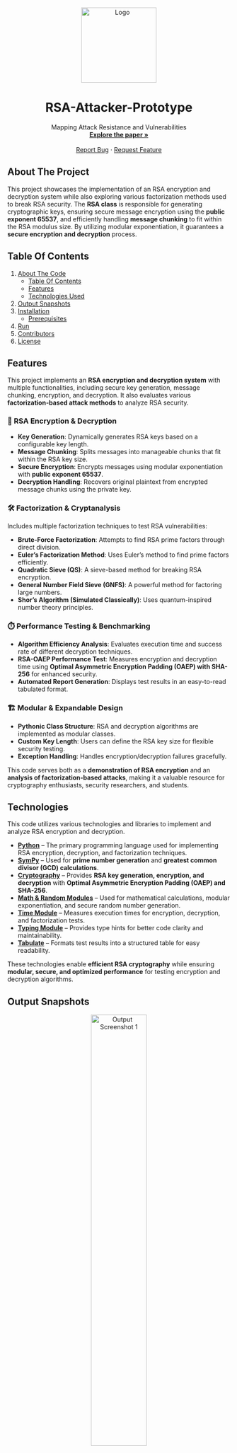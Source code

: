 <a id="readme-top"></a>

<!-- PROJECT LOGO -->
<br />
<div align="center"> 
  <a href="https://github.com/feiryrej/rsa-attacker-prototype">
    <img src="https://github.com/user-attachments/assets/2da91324-a23d-4655-99d6-766c71b232ae" alt="Logo" width="170" height="170">
  </a>

  <h1 align="center">RSA-Attacker-Prototype</h1> 
  <p align="center">
    Mapping Attack Resistance and Vulnerabilities
    <br />
    <a href="https://drive.google.com/drive/folders/13OPHTafFAbe67403Vr7lv9-Q2bJgp9s2"><strong>Explore the paper »</strong></a>
    <br />
    <br />
    <a href="https://github.com/feiryrej/rsa-attacker-prototype/issues">Report Bug</a>
    ·
    <a href="https://github.com/feiryrej/rsa-attacker-prototype/issues">Request Feature</a>
  </p>
</div>

<!-- ABOUT THE PROJECT -->
## About The Project
This project showcases the implementation of an RSA encryption and decryption system while also exploring various factorization methods used to break RSA security. The **RSA class** is responsible for generating cryptographic keys, ensuring secure message encryption using the **public exponent 65537**, and efficiently handling **message chunking** to fit within the RSA modulus size. By utilizing modular exponentiation, it guarantees a **secure encryption and decryption** process.

<!-- TABLE OF CONTENTS -->
## Table Of Contents
<ol>
  <li>
    <a href="#about-the-project">About The Code</a>
    <ul>
      <li><a href="#table-of-contents">Table Of Contents</a></li>
      <li><a href="#features">Features</a></li>
      <li><a href="#technologies">Technologies Used</a></li>
    </ul>
  </li>
  <li>
    <a href="#output-snapshots">Output Snapshots</a>
  </li>
  <li>
    <a href="#installation">Installation</a>
    <ul>
      <li><a href="#prerequisites">Prerequisites</a></li>
    </ul>
  </li>
  <li>
    <a href="#run">Run</a>
  </li>
  <li>
    <a href="#contributors">Contributors</a>
  </li>
  <li>
    <a href="#license">License</a>
  </li>
</ol> 

<!-- FEATURES -->
## Features

This project implements an **RSA encryption and decryption system** with multiple functionalities, including secure key generation, message chunking, encryption, and decryption. It also evaluates various **factorization-based attack methods** to analyze RSA security.

### 🔐 RSA Encryption & Decryption  
- **Key Generation**: Dynamically generates RSA keys based on a configurable key length.  
- **Message Chunking**: Splits messages into manageable chunks that fit within the RSA key size.  
- **Secure Encryption**: Encrypts messages using modular exponentiation with **public exponent 65537**.  
- **Decryption Handling**: Recovers original plaintext from encrypted message chunks using the private key.  

### 🛠️ Factorization & Cryptanalysis  
Includes multiple factorization techniques to test RSA vulnerabilities:  
- **Brute-Force Factorization**: Attempts to find RSA prime factors through direct division.  
- **Euler’s Factorization Method**: Uses Euler’s method to find prime factors efficiently.  
- **Quadratic Sieve (QS)**: A sieve-based method for breaking RSA encryption.  
- **General Number Field Sieve (GNFS)**: A powerful method for factoring large numbers.  
- **Shor’s Algorithm (Simulated Classically)**: Uses quantum-inspired number theory principles.  

### ⏱️ Performance Testing & Benchmarking  
- **Algorithm Efficiency Analysis**: Evaluates execution time and success rate of different decryption techniques.  
- **RSA-OAEP Performance Test**: Measures encryption and decryption time using **Optimal Asymmetric Encryption Padding (OAEP) with SHA-256** for enhanced security.  
- **Automated Report Generation**: Displays test results in an easy-to-read tabulated format.  

### 🏗️ Modular & Expandable Design  
- **Pythonic Class Structure**: RSA and decryption algorithms are implemented as modular classes.  
- **Custom Key Length**: Users can define the RSA key size for flexible security testing.  
- **Exception Handling**: Handles encryption/decryption failures gracefully.  

This code serves both as a **demonstration of RSA encryption** and an **analysis of factorization-based attacks**, making it a valuable resource for cryptography enthusiasts, security researchers, and students.

<!-- TECHNOLOGIES USED -->
## Technologies

This code utilizes various technologies and libraries to implement and analyze RSA encryption and decryption.  

- **[Python](https://www.python.org/)** – The primary programming language used for implementing RSA encryption, decryption, and factorization techniques.  
- **[SymPy](https://www.sympy.org/)** – Used for **prime number generation** and **greatest common divisor (GCD) calculations**.  
- **[Cryptography](https://cryptography.io/)** – Provides **RSA key generation, encryption, and decryption** with **Optimal Asymmetric Encryption Padding (OAEP) and SHA-256**.  
- **[Math & Random Modules](https://docs.python.org/3/library/math.html)** – Used for mathematical calculations, modular exponentiation, and secure random number generation.  
- **[Time Module](https://docs.python.org/3/library/time.html)** – Measures execution times for encryption, decryption, and factorization tests.  
- **[Typing Module](https://docs.python.org/3/library/typing.html)** – Provides type hints for better code clarity and maintainability.  
- **[Tabulate](https://pypi.org/project/tabulate/)** – Formats test results into a structured table for easy readability.  

These technologies enable **efficient RSA cryptography** while ensuring **modular, secure, and optimized performance** for testing encryption and decryption algorithms.

<!-- OUTPUT SNAPSHOTS -->
## Output Snapshots
<p align="center">
  <img src="https://github.com/user-attachments/assets/ff61ddc8-4a91-4952-8750-1b7ea860f8a1" alt="Output Screenshot 1" width="50%">
</p>

<!-- INSTALLATION -->
## Installation  
To run this RSA encryption and decryption project, you need **Python 3.8+** and several dependencies. Follow these steps to install and run the program:  

### Prerequisites
Ensure you have **Python 3.8 or later** installed. You can check your Python version with:
```
python --version
```
### Install Dependencies
Clone this repository and navigate to the project directory:
```
git clone https://github.com/your-username/rsa-encryption.git  
cd rsa-encryption  
```
Then, install the required Python packages:
```
pip install -r requirements.txt  
```
If requirements.txt is not available, manually install dependencies:
```
pip install sympy cryptography tabulate  
```

<!-- HOW TO RUN THE PROGRAM -->
##  Run
To start the RSA encryption analysis, run:
```
python main.py  
```
The program will prompt you to:

Enter a message for encryption.
Specify an RSA key length (e.g., 1024 or 2048 bits).
View the encrypted message, decryption process, and decryption algorithm results.

<!-- TABLE -->
## Contributors
  <table style="width: 100%; text-align: center;">
    <thead>
      <tr>
        <th>Name</th>
        <th>Avatar</th>
        <th>GitHub</th>
        <th>Contributions</th>
      </tr>
    </thead>
    <tbody>
      <tr>
        <td>Regina Bonifacio</td>
        <td><img src="https://avatars.githubusercontent.com/u/116869096?s=400&u=43146b191775802d9ab2f0f721b452ffc52c9efa&v=4" alt="" style="border-radius: 50%; width: 50px;"></td>
        <td><a href="https://github.com/feiryrej">feiryrej</a></td>
        <td>
          Regina set up the development environment and established the project codebase, laying the foundation for the system's implementation. 
          She was primarily responsible for designing and   implementing the decryption algorithms, which include brute-force factorization, Euler’s factorization method, 
          the quadratic sieve, the General Number Field Sieve (GNFS), and a classical simulation of Shor’s algorithm. In addition to her work on cryptanalysis, she facilitated 
          the overall development process, ensuring the code was efficient, structured, and maintainable. 
          Regina also collaborated closely with Acelle in refining and editing `main.py`, focusing on optimizing the encryption and decryption flow to enhance performance and accuracy.  
        </td>
      </tr>
      <tr>
        <td>Syruz Ken Domingo</td>
        <td><img src="https://avatars.githubusercontent.com/u/141235021?v=4" alt="" style="border-radius: 50%; width: 50px;"></td>
        <td><a href="https://github.com/sykeruzn">sykeruzn</a></td>
        <td>
          Syruz played a key role in the development of rsa, implementing the core RSA encryption and decryption system. He designed the key generation process, 
          ensuring the secure creation of RSA key pairs using random prime generation and modular exponentiation. To enhance encryption efficiency, he implemented message chunking, 
          allowing larger plaintexts to be processed while maintaining RSA’s security constraints. Syruz also developed the encryption and decryption methods, 
          applying public-key cryptography principles to securely encode and decode messages. Additionally, he incorporated exception handling to detect and manage decryption failures 
          caused by invalid message encoding. His work on rsa_core.py establishes the foundation for a robust and modular RSA cryptosystem.
        </td>
      </tr>
      <tr>
        <td>Hans Christian Queja</td>
        <td><img src="https://avatars.githubusercontent.com/u/65350664?v=4" alt="" style="border-radius: 50%; width: 50px;"></td>
        <td><a href="https://github.com/HansQueja">HansQueja</a></td>
        <td>
          Hans developed performance testing, which is responsible for evaluating the efficiency of encryption and decryption algorithms. He implemented test_algorithm, a function that 
          benchmarks decryption techniques by measuring execution time, verifying decryption success, and handling errors gracefully. Additionally, he designed measure_rsa_oaep, 
          which assesses the encryption and decryption performance of RSA using Optimal Asymmetric Encryption Padding (OAEP) with SHA-256. 
          His work ensures that the system can effectively compare different decryption methods and provides critical insights into the computational cost of RSA encryption and decryption.
        </td>
      </tr>
      <tr>
        <td>Acelle Krislette Rosales</td>
        <td><img src="https://avatars.githubusercontent.com/u/143507354?v=4" alt="" style="border-radius: 50%; width: 50px;"></td>
        <td><a href="https://github.com/krislette">krislette</a></td>
        <td>
          Acelle developed and integrated the main execution script, ensuring the seamless coordination of RSA encryption, decryption, and performance analysis. She implemented the core 
          logic for handling user input, RSA key generation, and message encryption, making the system interactive and user-friendly. Acelle also structured the execution flow for testing 
          various decryption algorithms, integrating brute-force, Euler's factorization, the quadratic sieve, GNFS, and Shor's algorithm. Additionally, she developed the PDF report generation 
          feature using FPDF, allowing the results of RSA encryption, decryption, and performance analysis to be documented in a structured format. 
        </td>
      </tr>
    </tbody>
  </table>
</section>

<!-- LICENSE -->
## License

Distributed under the [MIT](https://choosealicense.com/licenses/mit/) License. See [LICENSE](LICENSE) for more information.

<p align="right">[<a href="#readme-top">Back to top</a>]</p>
